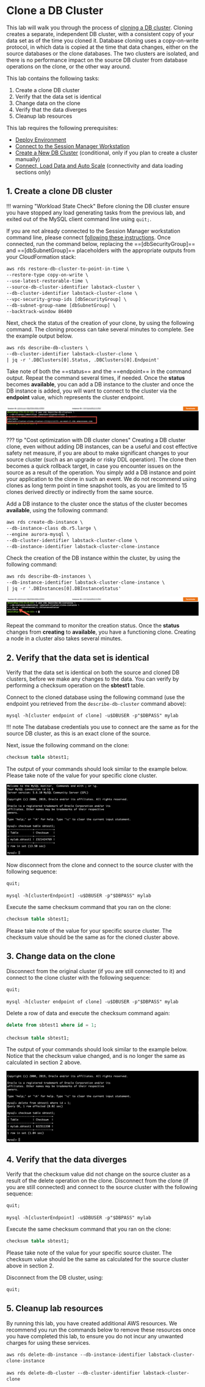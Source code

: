 # Clone a DB Cluster

This lab will walk you through the process of <a href="https://docs.aws.amazon.com/AmazonRDS/latest/AuroraUserGuide/Aurora.Managing.Clone.html" target="_blank">cloning a DB cluster</a>. Cloning creates a separate, independent DB cluster, with a consistent copy of your data set as of the time you cloned it. Database cloning uses a copy-on-write protocol, in which data is copied at the time that data changes, either on the source databases or the clone databases. The two clusters are isolated, and there is no performance impact on the source DB cluster from database operations on the clone, or the other way around.

This lab contains the following tasks:

1. Create a clone DB cluster
2. Verify that the data set is identical
3. Change data on the clone
4. Verify that the data diverges
5. Cleanup lab resources

This lab requires the following prerequisites:

* [Deploy Environment](/prereqs/environment/)
* [Connect to the Session Manager Workstation](/prereqs/connect/)
* [Create a New DB Cluster](/provisioned/create/) (conditional, only if you plan to create a cluster manually)
* [Connect, Load Data and Auto Scale](/provisioned/interact/) (connectivity and data loading sections only)


## 1. Create a clone DB cluster

!!! warning "Workload State Check"
    Before cloning the DB cluster ensure you have stopped any load generating tasks from the previous lab, and exited out of the MySQL client command line using `quit;`.

If you are not already connected to the Session Manager workstation command line, please connect [following these instructions](/prereqs/connect/). Once connected, run the command below, replacing the ==[dbSecurityGroup]== and ==[dbSubnetGroup]== placeholders with the appropriate outputs from your CloudFormation stack:

```shell
aws rds restore-db-cluster-to-point-in-time \
--restore-type copy-on-write \
--use-latest-restorable-time \
--source-db-cluster-identifier labstack-cluster \
--db-cluster-identifier labstack-cluster-clone \
--vpc-security-group-ids [dbSecurityGroup] \
--db-subnet-group-name [dbSubnetGroup] \
--backtrack-window 86400
```

Next, check the status of the creation of your clone, by using the following command. The cloning process can take several minutes to complete. See the example output below.

```shell
aws rds describe-db-clusters \
--db-cluster-identifier labstack-cluster-clone \
| jq -r '.DBClusters[0].Status, .DBClusters[0].Endpoint'
```

Take note of both the ==status== and the ==endpoint== in the command output. Repeat the command several times, if needed. Once the **status** becomes **available**, you can add a DB instance to the cluster and once the DB instance is added, you will want to connect to the cluster via the **endpoint** value, which represents the cluster endpoint.

<span class="image">![DB Cluster Status](1-describe-cluster.png?raw=true)</span>

??? tip "Cost optimization with DB cluster clones"
    Creating a DB cluster clone, even without adding DB instances, can be a useful and cost effective safety net measure, if you are about to make significant changes to your source cluster (such as an upgrade or risky DDL operation). The clone then becomes a quick rollback target, in case you encounter issues on the source as a result of the operation. You simply add a DB instance and point your application to the clone in such an event. We do not recommend using clones as long term point in time snapshot tools, as you are limited to 15 clones derived directly or indirectly from the same source.


Add a DB instance to the cluster once the status of the cluster becomes **available**, using the following command:

```shell
aws rds create-db-instance \
--db-instance-class db.r5.large \
--engine aurora-mysql \
--db-cluster-identifier labstack-cluster-clone \
--db-instance-identifier labstack-cluster-clone-instance
```

Check the creation of the DB instance within the cluster, by using the following command:

```shell
aws rds describe-db-instances \
--db-instance-identifier labstack-cluster-clone-instance \
| jq -r '.DBInstances[0].DBInstanceStatus'
```

<span class="image">![DB Instance Status](1-describe-instance.png?raw=true)</span>

Repeat the command to monitor the creation status. Once the **status** changes from **creating** to **available**, you have a functioning clone. Creating a node in a cluster also takes several minutes.


## 2. Verify that the data set is identical

Verify that the data set is identical on both the source and cloned DB clusters, before we make any changes to the data. You can verify by performing a checksum operation on the **sbtest1** table.

Connect to the cloned database using the following command (use the endpoint you retrieved from the `describe-db-cluster` command above):

```shell
mysql -h[cluster endpoint of clone] -u$DBUSER -p"$DBPASS" mylab
```

!!! note
    The database credentials you use to connect are the same as for the source DB cluster, as this is an exact clone of the source.

Next, issue the following command on the clone:

```sql
checksum table sbtest1;
```

The output of your commands should look similar to the example below. Please take note of the value for your specific clone cluster.

<span class="image">![Checksum on clone](2-checksum-clone.png?raw=true)</span>

Now disconnect from the clone and connect to the source cluster with the following sequence:

```
quit;

mysql -h[clusterEndpoint] -u$DBUSER -p"$DBPASS" mylab
```

Execute the same checksum command that you ran on the clone:

```sql
checksum table sbtest1;
```

Please take note of the value for your specific source cluster. The checksum value should be the same as for the cloned cluster above.


## 3. Change data on the clone

Disconnect from the original cluster (if you are still connected to it) and connect to the clone cluster with the following sequence:

```
quit;

mysql -h[cluster endpoint of clone] -u$DBUSER -p"$DBPASS" mylab
```

Delete a row of data and execute the checksum command again:

```sql
delete from sbtest1 where id = 1;

checksum table sbtest1;
```

The output of your commands should look similar to the example below. Notice that the checksum value changed, and is no longer the same as calculated in section 2 above.

<span class="image">![Checksum on clone changed](3-checksum-clone-changed.png?raw=true)</span>


## 4. Verify that the data diverges

Verify that the checksum value did not change on the source cluster as a result of the delete operation on the clone. Disconnect from the clone (if you are still connected) and connect to the source cluster with the following sequence:

```
quit;

mysql -h[clusterEndpoint] -u$DBUSER -p"$DBPASS" mylab
```

Execute the same checksum command that you ran on the clone:

```sql
checksum table sbtest1;
```

Please take note of the value for your specific source cluster. The checksum value should be the same as calculated for the source cluster above in section 2.

Disconnect from the DB cluster, using:

```sql
quit;
```

## 5. Cleanup lab resources

By running this lab, you have created additional AWS resources. We recommend you run the commands below to remove these resources once you have completed this lab, to ensure you do not incur any unwanted charges for using these services.

```shell
aws rds delete-db-instance --db-instance-identifier labstack-cluster-clone-instance

aws rds delete-db-cluster --db-cluster-identifier labstack-cluster-clone
```

